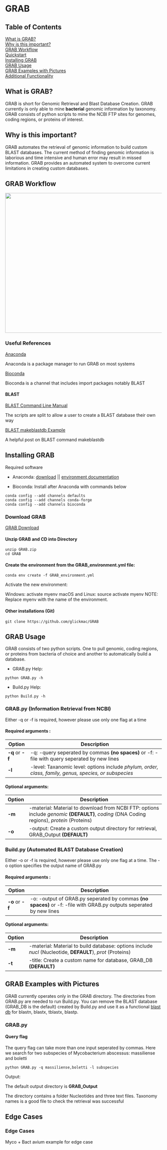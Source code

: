 # GRAB

## Table of Contents
[What is GRAB?](#intro)    
[Why is this important?](#importance)    
[GRAB Workflow](#workflow)    
[Quickstart](#quickstart)    
[Installing GRAB](#install)    
[GRAB Usage](#usage)    
[GRAB Examples with Pictures](#testing_and_validation)    
[Additional Functionality](#additional)    

## <a name="intro"></a>What is GRAB?

GRAB is short for Genomic Retrieval and Blast Database Creation. GRAB currently is only able to mine **bacterial** genomic information by taxonomy. GRAB consists of python scripts to mine the NCBI FTP sites for genomes, coding regions, or proteins of interest. 

## <a name="importance"></a>Why is this important?

GRAB automates the retrieval of genomic information to build custom BLAST databases. The current method of finding genomic information is laborious and time intensive and human error may result in missed information. GRAB provides an automated system to overcome current limitations in creating custom databases. 

## <a name="workflow"></a>GRAB Workflow

<img src="https://github.com/NCBI-Hackathons/VirusCore/blob/master/workflow.png" height="450" width="650">


### Useful References

[Anaconda](https://www.anaconda.com)

Anaconda is a package manager to run GRAB on most systems

[Bioconda](https://bioconda.github.io/)

Bioconda is a channel that includes import packages notably BLAST

#### BLAST

[BLAST Command Line Manual](https://www.ncbi.nlm.nih.gov/books/NBK279690/)

The scripts are split to allow a user to create a BLAST database their own way
 
[BLAST makeblastdb Example](https://www.haktansuren.com/blast-makeblastdb/) 

A helpful post on BLAST command makeblastdb 
   

## <a name="install"></a>Installing GRAB

Required software
+ Anaconda: 
[download](https://www.anaconda.com/download/) || [environment documentation](https://conda.io/docs/user-guide/tasks/manage-environments.html)

+ Bioconda: Install after Anaconda with commands below

```
conda config --add channels defaults
conda config --add channels conda-forge
conda config --add channels bioconda
```

### Download GRAB

[GRAB Download](https://github.com/glickmac/GRAB/raw/master/GRAB.zip)

#### Unzip GRAB and CD into Directory

```
unzip GRAB.zip
cd GRAB
```

#### Create the environment from the GRAB_environment.yml file:

```
conda env create -f GRAB_environment.yml
```
Activate the new environment:

Windows: activate myenv
macOS and Linux: source activate myenv
NOTE: Replace myenv with the name of the environment.

#### Other installations (Git)

```
git clone https://github.com/glickmac/GRAB
```


## <a name="usage"></a><a name="quickstart"></a>GRAB Usage

GRAB consists of two python scripts. One to pull genomic, coding regions, or proteins from bacteria of choice and another to automatically build a database. 

+ GRAB.py Help: 

```
python GRAB.py -h
```

+ Build.py Help: 

```
python Build.py -h
```

### GRAB.py (Information Retrieval from NCBI)

Either -q or -f is required, however please use only one flag at a time

#### Required arguments :

| Option     | Description                                     |
|------------|-------------------------------------------------|
| **-q** or **-f**   | -q: -query seperated by commas **(no spaces)** or -f: -file with query seperated by new lines  |
| **-l**   | -level: Taxanomic level: options include *phylum, order, class, family, genus, species, or subspecies*  |

#### Optional arguments:

| Option    | Description |
|-----------|-------------|
| **-m**    |-material: Material to download from NCBI FTP: options include *genomic* **(DEFAULT)**, *coding* (DNA Coding regions), *protein* (Proteins)|
| **-o**    |-output: Create a custom output directory for retrieval, GRAB_Output **(DEFAULT)** |


### Build.py (Automated BLAST Database Creation)

Either -o or -f is required, however please use only one flag at a time. The -o option specifies the output name of GRAB.py

#### Required arguments :

| Option     | Description                                     |
|------------|-------------------------------------------------|
| **-o** or  **-f**    | -o: -output of GRAB.py seperated by commas **(no spaces)** or -f: -file with GRAB.py outputs seperated by new lines  |

#### Optional arguments:

| Option    | Description |
|-----------|-------------|
| **-m**    |-material: Material to build database: options include *nucl* (Nucleotide, **DEFAULT**), *prot* (Proteins)|
| **-t**    |-title: Create a custom name for database, GRAB_DB **(DEFAULT)** |


## <a name="testing_and_validation"></a>GRAB Examples with Pictures

GRAB currently operates only in the GRAB directory. The directories from GRAB.py are needed to run Build.py. You can remove the BLAST database (GRAB_DB is the default) created by Build.py and use it as a functional [blast db](https://www.biostars.org/p/88944/) for blastn, blastx, tblastx, blastp. 

### GRAB.py 

#### Query flag
The query flag can take more than one input seperated by commas. Here we search for two subspecies of Mycobacterium abscessus: massiliense and boletti

```
python GRAB.py -q massiliense,boletti -l subspecies
```

Output: 

The default output directory is **GRAB_Output** 


The directory contains a folder Nucleotides and three text files. Taxonomy names is a good file to check the retrieval was successful






## <a name="additional"></a>Edge Cases

### Edge Cases
Myco + Bact avium example for edge case
